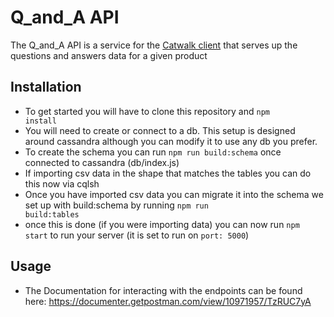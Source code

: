 # Q_and_A API

The Q_and_A API is a service for the [Catwalk client](https://github.com/Linked-List-Legion/Catwalk) that serves up the questions and answers data for a given product

## Installation

- To get started you will have to clone this repository and <code>npm install</code>
- You will need to create or connect to a db.  This setup is designed around cassandra although you can modify it to use any db you prefer.
- To create the schema you can run <code>npm run build:schema</code> once connected to cassandra (db/index.js)
- If importing csv data in the shape that matches the tables you can do this now via cqlsh <your db connection location>
- Once you have imported csv data you can migrate it into the schema we set up with build:schema by running <code>npm run build:tables</code>
- once this is done (if you were importing data) you can now run <code>npm start</code> to run your server (it is set to run on <code>port: 5000</code>)

## Usage

- The Documentation for interacting with the endpoints can be found here:
https://documenter.getpostman.com/view/10971957/TzRUC7yA